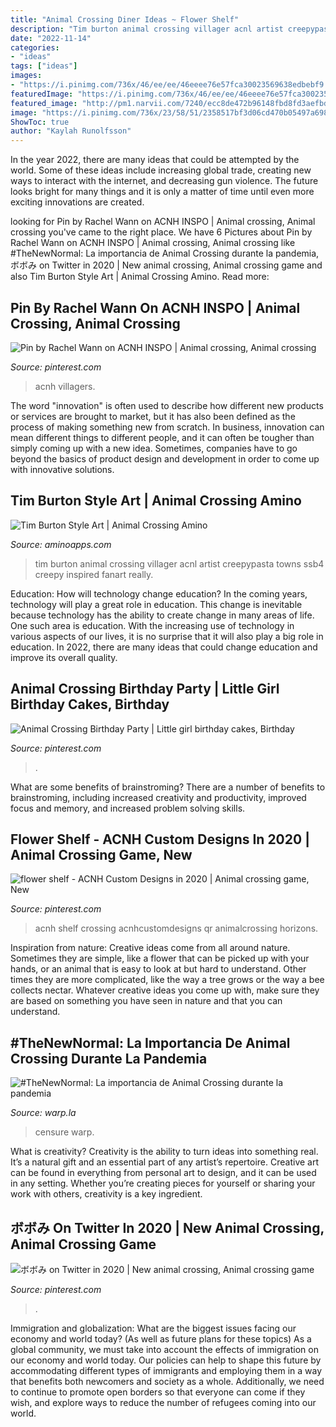```yaml
---
title: "Animal Crossing Diner Ideas ~ Flower Shelf"
description: "Tim burton animal crossing villager acnl artist creepypasta towns ssb4 creepy inspired fanart really"
date: "2022-11-14"
categories:
- "ideas"
tags: ["ideas"]
images:
- "https://i.pinimg.com/736x/46/ee/ee/46eeee76e57fca30023569638edbebf9.jpg"
featuredImage: "https://i.pinimg.com/736x/46/ee/ee/46eeee76e57fca30023569638edbebf9.jpg"
featured_image: "http://pm1.narvii.com/7240/ecc8de472b96148fbd8fd3aefbd098ca6874181fr1-914-874v2_uhq.jpg"
image: "https://i.pinimg.com/736x/23/58/51/2358517bf3d06cd470b05497a698ffee.jpg"
ShowToc: true
author: "Kaylah Runolfsson"
---
```



In the year 2022, there are many ideas that could be attempted by the world. Some of these ideas include increasing global trade, creating new ways to interact with the internet, and decreasing gun violence. The future looks bright for many things and it is only a matter of time until even more exciting innovations are created.

	

		
looking for Pin by Rachel Wann on ACNH INSPO | Animal crossing, Animal crossing you've came to the right place. We have 6 Pictures about Pin by Rachel Wann on ACNH INSPO | Animal crossing, Animal crossing like #TheNewNormal: La importancia de Animal Crossing durante la pandemia, ボボみ on Twitter in 2020 | New animal crossing, Animal crossing game and also Tim Burton Style Art | Animal Crossing Amino. Read more:
		
    
## Pin By Rachel Wann On ACNH INSPO | Animal Crossing, Animal Crossing

<img loading=lazy src="https://i.pinimg.com/736x/0c/3b/15/0c3b1556a5f61c7eb0548899c6f4988d.jpg" onerror="this.onerror=null;this.src='https://tse4.mm.bing.net/th?id=OIP.2XYztkzWtuoWrG-lU-9HWAHaEK&amp;pid=15.1';" alt="Pin by Rachel Wann on ACNH INSPO | Animal crossing, Animal crossing">

_Source: pinterest.com_

>acnh villagers. 

	

The word "innovation" is often used to describe how different new products or services are brought to market, but it has also been defined as the process of making something new from scratch. In business, innovation can mean different things to different people, and it can often be tougher than simply coming up with a new idea. Sometimes, companies have to go beyond the basics of product design and development in order to come up with innovative solutions.

    
## Tim Burton Style Art | Animal Crossing Amino

<img loading=lazy src="http://pm1.narvii.com/7240/ecc8de472b96148fbd8fd3aefbd098ca6874181fr1-914-874v2_uhq.jpg" onerror="this.onerror=null;this.src='https://tse4.mm.bing.net/th?id=OIP.ulAGN7Nso0ZcRuwcYEWmDAHaHF&amp;pid=15.1';" alt="Tim Burton Style Art | Animal Crossing Amino">

_Source: aminoapps.com_

>tim burton animal crossing villager acnl artist creepypasta towns ssb4 creepy inspired fanart really. 

	

Education: How will technology change education?
In the coming years, technology will play a great role in education. This change is inevitable because technology has the ability to create change in many areas of life. One such area is education. With the increasing use of technology in various aspects of our lives, it is no surprise that it will also play a big role in education. In 2022, there are many ideas that could change education and improve its overall quality.

    
## Animal Crossing Birthday Party | Little Girl Birthday Cakes, Birthday

<img loading=lazy src="https://i.pinimg.com/736x/d1/ab/7c/d1ab7c72ea69c3c0b50bbf6eb4f83f94.jpg" onerror="this.onerror=null;this.src='https://tse3.mm.bing.net/th?id=OIP.DdsvGyI6AiOKcOfLaLtkHAHaJ3&amp;pid=15.1';" alt="Animal Crossing Birthday Party | Little girl birthday cakes, Birthday">

_Source: pinterest.com_

>. 

	

What are some benefits of brainstroming?
There are a number of benefits to brainstroming, including increased creativity and productivity, improved focus and memory, and increased problem solving skills.

    
## Flower Shelf - ACNH Custom Designs In 2020 | Animal Crossing Game, New

<img loading=lazy src="https://i.pinimg.com/736x/46/ee/ee/46eeee76e57fca30023569638edbebf9.jpg" onerror="this.onerror=null;this.src='https://tse2.mm.bing.net/th?id=OIP.SC6btrIqd9wbQZnHw4hiOQHaIP&amp;pid=15.1';" alt="flower shelf - ACNH Custom Designs in 2020 | Animal crossing game, New">

_Source: pinterest.com_

>acnh shelf crossing acnhcustomdesigns qr animalcrossing horizons. 

	

Inspiration from nature:
Creative ideas come from all around nature. Sometimes they are simple, like a flower that can be picked up with your hands, or an animal that is easy to look at but hard to understand. Other times they are more complicated, like the way a tree grows or the way a bee collects nectar. Whatever creative ideas you come up with, make sure they are based on something you have seen in nature and that you can understand.

    
## #TheNewNormal: La Importancia De Animal Crossing Durante La Pandemia

<img loading=lazy src="http://warp.la/wp-content/uploads/2020/06/EVQZKQIVAAYHip5.0.jpg" onerror="this.onerror=null;this.src='https://tse1.mm.bing.net/th?id=OIP.Eqtx6pkoP-8p0hC7RN8OAgHaE8&amp;pid=15.1';" alt="#TheNewNormal: La importancia de Animal Crossing durante la pandemia">

_Source: warp.la_

>censure warp. 

	

What is creativity?
Creativity is the ability to turn ideas into something real. It’s a natural gift and an essential part of any artist’s repertoire. Creative art can be found in everything from personal art to design, and it can be used in any setting. Whether you’re creating pieces for yourself or sharing your work with others, creativity is a key ingredient.

    
## ボボみ On Twitter In 2020 | New Animal Crossing, Animal Crossing Game

<img loading=lazy src="https://i.pinimg.com/736x/23/58/51/2358517bf3d06cd470b05497a698ffee.jpg" onerror="this.onerror=null;this.src='https://tse2.mm.bing.net/th?id=OIP.kSul1UtguFFHLJnzB64H9QHaEK&amp;pid=15.1';" alt="ボボみ on Twitter in 2020 | New animal crossing, Animal crossing game">

_Source: pinterest.com_

>. 

	

Immigration and globalization: What are the biggest issues facing our economy and world today? (As well as future plans for these topics)
As a global community, we must take into account the effects of immigration on our economy and world today. Our policies can help to shape this future by accommodating different types of immigrants and employing them in a way that benefits both newcomers and society as a whole. Additionally, we need to continue to promote open borders so that everyone can come if they wish, and explore ways to reduce the number of refugees coming into our world.

